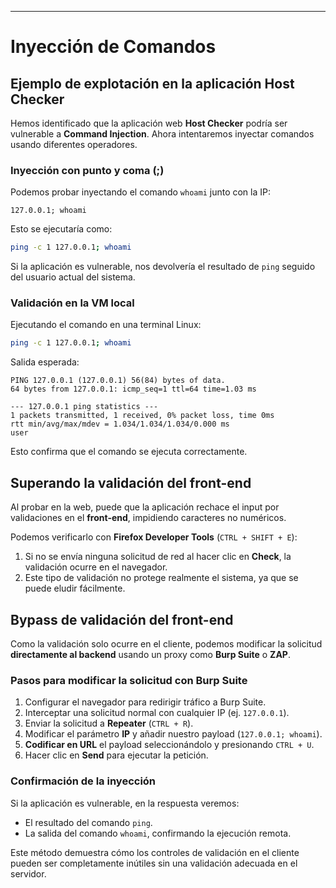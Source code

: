 
---
# **Inyección de Comandos**

## **Ejemplo de explotación en la aplicación Host Checker**

Hemos identificado que la aplicación web **Host Checker** podría ser vulnerable a **Command Injection**. Ahora intentaremos inyectar comandos usando diferentes operadores.

### **Inyección con punto y coma (;)**

Podemos probar inyectando el comando `whoami` junto con la IP:

```
127.0.0.1; whoami
```

Esto se ejecutaría como:

```bash
ping -c 1 127.0.0.1; whoami
```

Si la aplicación es vulnerable, nos devolvería el resultado de `ping` seguido del usuario actual del sistema.

### **Validación en la VM local**

Ejecutando el comando en una terminal Linux:

```bash
ping -c 1 127.0.0.1; whoami
```

Salida esperada:

```
PING 127.0.0.1 (127.0.0.1) 56(84) bytes of data.
64 bytes from 127.0.0.1: icmp_seq=1 ttl=64 time=1.03 ms

--- 127.0.0.1 ping statistics ---
1 packets transmitted, 1 received, 0% packet loss, time 0ms
rtt min/avg/max/mdev = 1.034/1.034/1.034/0.000 ms
user
```

Esto confirma que el comando se ejecuta correctamente.

## **Superando la validación del front-end**

Al probar en la web, puede que la aplicación rechace el input por validaciones en el **front-end**, impidiendo caracteres no numéricos.

Podemos verificarlo con **Firefox Developer Tools** (`CTRL + SHIFT + E`):

1. Si no se envía ninguna solicitud de red al hacer clic en **Check**, la validación ocurre en el navegador.
2. Este tipo de validación no protege realmente el sistema, ya que se puede eludir fácilmente.

## **Bypass de validación del front-end**

Como la validación solo ocurre en el cliente, podemos modificar la solicitud **directamente al backend** usando un proxy como **Burp Suite** o **ZAP**.

### **Pasos para modificar la solicitud con Burp Suite**

1. Configurar el navegador para redirigir tráfico a Burp Suite.
2. Interceptar una solicitud normal con cualquier IP (ej. `127.0.0.1`).
3. Enviar la solicitud a **Repeater** (`CTRL + R`).
4. Modificar el parámetro **IP** y añadir nuestro payload (`127.0.0.1; whoami`).
5. **Codificar en URL** el payload seleccionándolo y presionando `CTRL + U`.
6. Hacer clic en **Send** para ejecutar la petición.

### **Confirmación de la inyección**

Si la aplicación es vulnerable, en la respuesta veremos:

- El resultado del comando `ping`.
- La salida del comando `whoami`, confirmando la ejecución remota.

Este método demuestra cómo los controles de validación en el cliente pueden ser completamente inútiles sin una validación adecuada en el servidor.